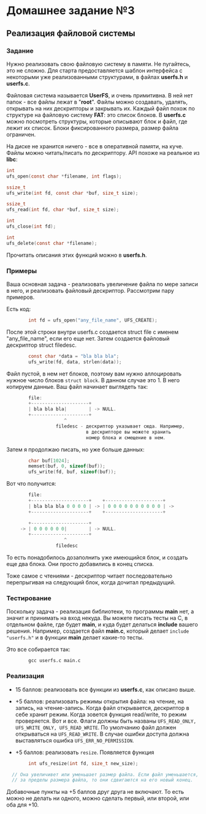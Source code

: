 # Домашнее задание №3 
## Реализация файловой системы

### Задание

Нужно реализовать свою файловую систему в памяти. Не пугайтесь,
это не сложно. Для старта предоставляется шаблон интерфейса с
некоторыми уже реализованными структурами, в файлах __userfs.h__ и
__userfs.c__.

Файловая система называется __UserFS__, и очень примитивна. В ней нет
папок - все файлы лежат в "__root__". Файлы можно создавать, удалять,
открывать на них дескрипторы и закрывать их. Каждый файл похож по
структуре на файловую систему __FAT__: это список блоков. В __userfs.c__
можно посмотреть структуры, которые описывают блок и файл, где
лежит их список. Блоки фиксированного размера, размер файла
ограничен.

На диске не хранится ничего - все в оперативной памяти, на куче.
Файлы можно читать/писать по дескриптору. API похоже на реальное
из __libc__:

```C
int
ufs_open(const char *filename, int flags);

ssize_t
ufs_write(int fd, const char *buf, size_t size);

ssize_t
ufs_read(int fd, char *buf, size_t size);

int
ufs_close(int fd);

int
ufs_delete(const char *filename);
```

Прочитать описания этих функций можно в __userfs.h__.

### Примеры

Ваша основная задача - реализовать увеличение файла по мере записи
в него, и реализовать файловый дескриптор. Рассмотрим пару
примеров.

Есть код:

```C
        int fd = ufs_open("any_file_name", UFS_CREATE);
```

После этой строки внутри userfs.c создается struct file с именем
"any_file_name", если его еще нет. Затем создается файловый
дескриптор struct filedesc.

```C
        const char *data = "bla bla bla";
        ufs_write(fd, data, strlen(data));
```

Файл пустой, в нем нет блоков, поэтому вам нужно аллоцировать
нужное число блоков `struct block`. В данном случае это 1. В него
копируем данные. Ваш файл начинает выглядеть так:

```C
        file:
        +---------------------+
        | bla bla bla|        | -> NULL.
        +---------------------+
                     ^
                  filedesc - дескриптор указывает сюда. Например,
                             в дескрипторе вы можете хранить
                             номер блока и смещение в нем.
```

Затем я продолжаю писать, но уже больше данных:

```C
        char buf[1024];
        memset(buf, 0, sizeof(buf));
        ufs_write(fd, buf, sizeof(buf));

```

Вот что получится:

```C
        file:
        +---------------------+    +---------------------+
        | bla bla bla 0 0 0 0 | -> | 0 0 0 0 0 0 0 0 0 0 | ->
        +---------------------+    +---------------------+

        +---------------------+
     -> | 0 0 0 0 0 0|        | -> NULL.
        +---------------------+
                     ^
                  filedesc
```

То есть понадобилось дозаполнить уже имеющийся блок, и создать еще
два блока. Они просто добавились в конец списка.

Тоже самое с чтениями - дескриптор читает последовательно
перепрыгивая на следующий блок, когда дочитал предыдущий.

### Тестирование

Поскольку задача - реализация библиотеки, то программы __main__ нет,
а значит и принимать на вход некуда. Вы можете писать тесты на С,
в отдельном файле, где будет __main__, и куда будет делаться __include__
вашего решения. Например, создается файл __main.c__, который делает
`include "userfs.h"` и в функции __main__ делает какие-то тесты.

Это все собирается так:
```
        gcc userfs.c main.c
```

### Реализация

- 15 баллов: реализовать все функции из __userfs.c__, как описано
  выше.

- +5 баллов: реализовать режимы открытия файла: на чтение, на
  запись, на чтение-запись. Когда файл открывается, дескриптор в
  себе хранит режим. Когда зовется функция read/write, то режим
  проверяется. Вот и все. Флаги должны быть названы `UFS_READ_ONLY,
  UFS_WRITE_ONLY, UFS_READ_WRITE`. По умолчанию файл должен
  открываться на `UFS_READ_WRITE`. В случае ошибки доступа должна
  выставляться ошибка `UFS_ERR_NO_PERMISSION`.

- +5 баллов: реализовать `resize`. Появляется функция

```C
        int ufs_resize(int fd, size_t new_size);

  // Она увеличивет или уменьшает размер файла. Если файл уменьшается, и часть файловых дескрипторов начинает указывать
  // за пределы размера файла, то они сдвигаются на его новый конец.
```

Добавочные пункты на +5 баллов друг друга не включают. То есть
можно не делать ни одного, можно сделать первый, или второй, или
оба для +10.
